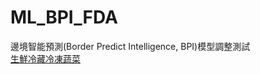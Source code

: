 # ML_BPI_FDA
邊境智能預測(Border Predict Intelligence, BPI)模型調整測試  
[生鮮冷藏冷凍蔬菜](https://godgodgod11101.github.io/ML_BPI_FDA/vegetable/DataWrangling.html)
